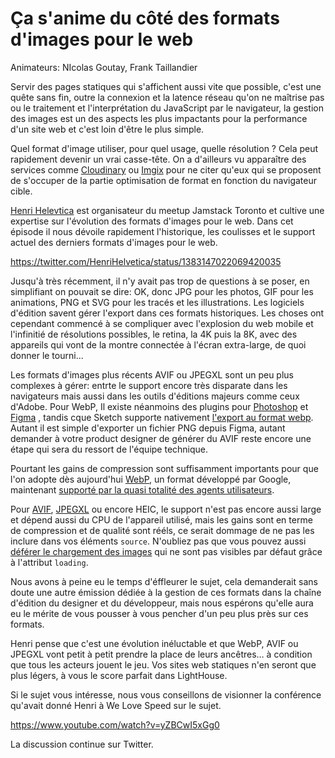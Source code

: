 # Ça s'anime du côté des formats d'images pour le web

Animateurs: NIcolas Goutay, Frank Taillandier

Servir des pages statiques qui s'affichent aussi vite que possible, c'est une quête sans fin, outre la connexion et la latence réseau qu'on ne maîtrise pas ou le traitement et l'interprétation du JavaScript par le navigateur, la gestion des images est un des aspects les plus impactants pour la performance d'un site web et c'est loin d'être le plus simple. 

Quel format d'image utiliser, pour quel usage, quelle résolution ? Cela peut rapidement devenir un vrai casse-tête. On a d'ailleurs vu apparaître des services comme [Cloudinary](https://cloudinary.com) ou [Imgix](https://www.imgix.com) pour ne citer qu'eux qui se proposent de s'occuper de la partie optimisation de format en fonction du navigateur cible.

[Henri Helevtica](https://twitter.com/HenriHelvetica) est organisateur du meetup Jamstack Toronto et cultive une expertise sur l'évolution des formats d'images pour le web. Dans cet épisode il nous dévoile rapidement l'historique, les coulisses et le support actuel des derniers formats d'images pour le web.

https://twitter.com/HenriHelvetica/status/1383147022069420035

Jusqu'à très récemment, il n'y avait pas trop de questions à se poser, en simplifiant on pouvait se dire: OK, donc JPG pour les photos, GIF pour les animations, PNG et SVG pour les tracés et les illustrations.  Les logiciels d'édition savent gérer l'export dans ces formats historiques. Les choses ont cependant commencé à se compliquer avec l'explosion du web mobile et l'infinitié de résolutions possibles, le retina, la 4K puis la 8K, avec des appareils qui vont de la montre connectée à l'écran extra-large, de quoi donner le tourni...

Les formats d'images plus récents AVIF ou JPEGXL sont un peu plus complexes à gérer: entrte le support encore très disparate dans les navigateurs mais aussi dans les outils d'éditions majeurs comme ceux d'Adobe.  Pour WebP, Il existe néanmoins des plugins pour [Photoshop](https://github.com/webmproject/WebPShop) et  [Figma](https://forum.figma.com/t/webp-support/2206) , tandis cque Sketch supporte nativement [l'export au format webp](https://www.sketch.com/docs/exporting/).  Autant il est simple d'exporter un fichier PNG depuis Figma, autant demander à votre product designer de générer du AVIF reste encore une étape qui sera du ressort de l'équipe technique.

Pourtant les gains de compression sont suffisamment importants pour que l'on adopte dès aujourd'hui [WebP](https://developers.google.com/speed/webp/), un format développé par Google, maintenant [supporté par la quasi totalité des agents utilisateurs](https://caniuse.com/webp).

Pour [AVIF](https://jakearchibald.com/2020/avif-has-landed/), [JPEGXL](https://cloudinary.com/blog/how_jpeg_xl_compares_to_other_image_codecs) ou encore HEIC, le support n'est pas encore aussi large et dépend aussi du CPU de l'appareil utilisé, mais les gains sont en terme de compression et de qualité sont rééls, ce serait dommage de ne pas les inclure dans vos éléments `source`. N'oubliez pas que vous pouvez aussi [déférer le chargement des images](https://addyosmani.com/blog/lazy-loading/) qui ne sont pas visibles par défaut grâce à l'attribut `loading`.

Nous avons à peine eu le temps d'éffleurer le sujet, cela demanderait sans doute une autre émission dédiée à la gestion de ces formats dans la chaîne d'édition du designer et du développeur, mais nous espérons qu'elle aura eu le mérite de vous pousser à vous pencher d'un peu plus près sur ces formats.

Henri pense que c'est une évolution inéluctable et que WebP, AVIF ou JPEGXL vont petit à petit prendre la place de leurs ancêtres… à condition que tous les acteurs jouent le jeu. Vos sites web statiques n'en seront que plus légers, à vous le score parfait dans LightHouse.

Si le sujet vous intéresse, nous vous conseillons de visionner la conférence qu'avait donné Henri à We Love Speed sur le sujet.

https://www.youtube.com/watch?v=yZBCwI5xGg0

La discussion continue sur Twitter.

